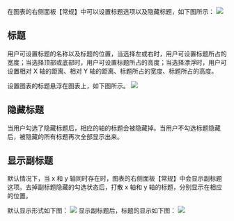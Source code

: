 在图表的右侧面板【常规】中可以设置标题选项以及隐藏标题，如下图所示：
![](https://main.qcloudimg.com/raw/f8cd2c4f2034e0f69a1a4be753846537.png)

## 标题
用户可设置标题的名称以及标题的位置，当选择左或右时，用户可设置标题所占的宽度；当选择顶部或底部时，用户可设置标题所占的高度；当选择漂浮时，用户可设置相对 X 轴的距离、相对 Y 轴的距离、标题所占的宽度、标题所占的高度。

设置图表的标题悬浮在图表上，如下图所示。
![](https://main.qcloudimg.com/raw/bcf603493fd63011aa8f123fc16ea7d7.png)

## 隐藏标题
当用户勾选了隐藏标题后，相应的轴的标题会被隐藏掉。当用户不勾选标题隐藏后，被隐藏的所有标题再次全部显示出来。

## 显示副标题
默认情况下，当 x 和 y 轴同时存在时，图表的右侧面板【常规】中会显示副标题这项。去掉副标题隐藏的勾选状态后，打散 x 轴和 y 轴的标题，分别显示在相应的位置。

默认显示形式如下图：
![](https://main.qcloudimg.com/raw/407c83e646d5bdb435718abb09f272a2.png)
显示副标题后，标题的显示如下图：
![](https://main.qcloudimg.com/raw/bbe1518790784299c45d4d08eb4d6ab9.png)
